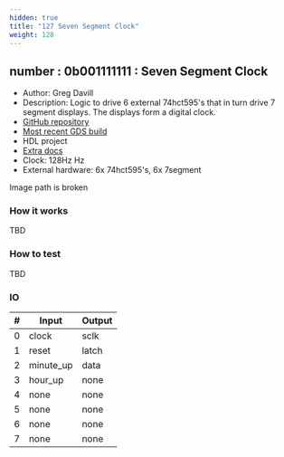 ```yaml
---
hidden: true
title: "127 Seven Segment Clock"
weight: 128
---
```


## number : 0b001111111 : Seven Segment Clock

* Author: Greg Davill
* Description: Logic to drive 6 external 74hct595's that in turn drive 7 segment displays. The displays form a digital clock.
* [GitHub repository](https://github.com/gregdavill/tt02-clock)
* [Most recent GDS build](https://github.com/gregdavill/tt02-clock/actions/runs/3583034453)
* HDL project
* [Extra docs](TBD)
* Clock: 128Hz Hz
* External hardware: 6x 74hct595's, 6x 7segment

Image path is broken

### How it works

TBD

### How to test

TBD

### IO

| # | Input        | Output       |
|---|--------------|--------------|
| 0 | clock  | sclk |
| 1 | reset  | latch |
| 2 | minute_up  | data |
| 3 | hour_up  | none |
| 4 | none  | none |
| 5 | none  | none |
| 6 | none  | none |
| 7 | none  | none |
